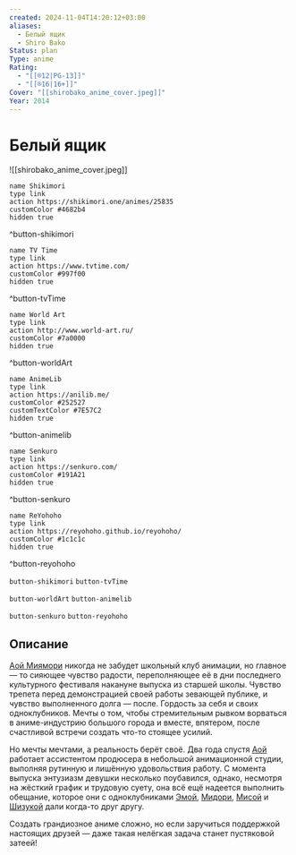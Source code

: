 ```yaml
---
created: 2024-11-04T14:20:12+03:00
aliases:
  - Белый ящик
  - Shiro Bako
Status: plan
Type: anime
Rating:
  - "[[®️12|PG-13]]"
  - "[[®️16|16+]]"
Cover: "[[shirobako_anime_cover.jpeg]]"
Year: 2014
---
```


# Белый ящик

![[shirobako_anime_cover.jpeg]]

```button
name Shikimori
type link
action https://shikimori.one/animes/25835
customColor #4682b4
hidden true
```
^button-shikimori

```button
name TV Time
type link
action https://www.tvtime.com/
customColor #997f00
hidden true
```
^button-tvTime

```button
name World Art
type link
action http://www.world-art.ru/
customColor #7a0000
hidden true
```
^button-worldArt

```button
name AnimeLib
type link
action https://anilib.me/
customColor #252527
customTextColor #7E57C2
hidden true
```
^button-animelib

```button
name Senkuro
type link
action https://senkuro.com/
customColor #191A21
hidden true
```
^button-senkuro

```button
name ReYohoho
type link
action https://reyohoho.github.io/reyohoho/
customColor #1c1c1c
hidden true
```
^button-reyohoho

`button-shikimori` `button-tvTime`

`button-worldArt` `button-animelib`

`button-senkuro` `button-reyohoho`

## Описание

[Аой Миямори](https://shikimori.one/characters/111907-aoi-miyamori) никогда не забудет школьный клуб анимации, но главное — то сияющее чувство радости, переполняющее её в дни последнего культурного фестиваля накануне выпуска из старшей школы. Чувство трепета перед демонстрацией своей работы зевающей публике, и чувство выполненного долга — после. Гордость за себя и своих одноклубников. Мечты о том, чтобы стремительным рывком ворваться в аниме-индустрию большого города и вместе, впятером, после счастливой встречи создать что-то стоящее усилий.

Но мечты мечтами, а реальность берёт своё. Два года спустя [Аой](https://shikimori.one/characters/111907-aoi-miyamori) работает ассистентом продюсера в небольшой анимационной студии, выполняя рутинную и лишённую удовольствия работу. С момента выпуска энтузиазм девушки несколько поубавился, однако, несмотря на жёсткий график и трудовую суету, она всё ещё надеется выполнить обещание, которое они с одноклубниками [Эмой](https://shikimori.one/characters/111953-ema-yasuhara), [Мидори](https://shikimori.one/characters/111955-midori-imai), [Мисой](https://shikimori.one/characters/111957-misa-toudou) и [Шизукой](https://shikimori.one/characters/111959-shizuka-sakaki) дали когда-то друг другу.

Создать грандиозное аниме сложно, но если заручиться поддержкой настоящих друзей — даже такая нелёгкая задача станет пустяковой затеей!
